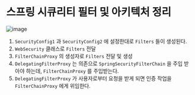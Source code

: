 # 스프링 시큐리티 필터 및 아키텍처 정리

![image](https://user-images.githubusercontent.com/43431081/90093967-b9651180-dd67-11ea-9005-9764e56ea1b7.png)

1. `SecurityConfig1` 과 `SecurityConfig2` 에 설정한대로 `Filters` 들이 생성된다.
2. `WebSecurity` 클래스로 `Filters` 전달
3. `FilterChainProxy` 의 생성자로 `Filters` 전달 및 생성
4. `DelegatingFilterProxy` 는 의존으로 `SpringSecurityFilterChain` 을 주입 받아야 하는데, `FilterChainProxy` 를 주입받는다.
5. `DelegatingFilterProxy` 가 사용자로부터 요청을 받게 되면 인증 작업을 `FilterChainProxy` 에게 위임한다.

